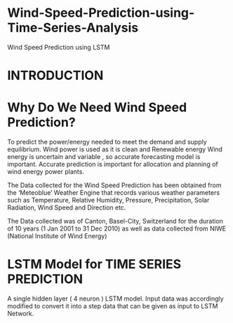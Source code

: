 # Wind-Speed-Prediction-using-Time-Series-Analysis
Wind Speed Prediction using LSTM

# INTRODUCTION
# Why Do We Need Wind Speed Prediction?
To predict the power/energy needed to meet the demand and supply equilibrium.
Wind power is used as it is clean and Renewable energy 
Wind energy is uncertain and variable , so accurate forecasting model is important.
Accurate prediction is important for allocation and planning of wind energy power plants.

The Data collected for the Wind Speed Prediction has been obtained from the ‘Meteoblue’ Weather Engine that records various weather parameters such as Temperature, Relative Humidity, Pressure, Precipitation, Solar Radiation, Wind Speed and Direction etc.

The Data collected was of Canton, Basel-City, Switzerland for the duration of 10 years (1 Jan 2001 to 31 Dec 2010) as well as data collected from NIWE (National Institute of Wind Energy)

# LSTM Model for TIME SERIES PREDICTION

A single hidden layer ( 4 neuron ) LSTM model. Input data was accordingly modified to convert it into a step data that can be given as input to LSTM Network.



